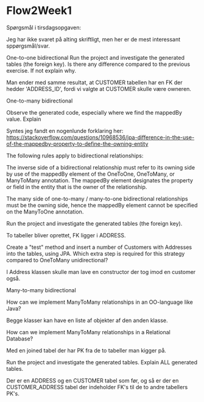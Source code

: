 # Flow2Week1

Spørgsmål i tirsdagsopgaven:

Jeg har ikke svaret på alting skriftligt, men her er de mest interessant sppørgsmål/svar.

One-to-one bidirectional
Run the project and investigate the generated tables (the foreign key). Is there any difference compared to the previous exercise. If not explain why.

Man ender med samme resultat, at CUSTOMER tabellen har en FK der hedder 'ADDRESS_ID', fordi vi valgte at CUSTOMER skulle være owneren.

One-to-many bidirectional

Observe the generated code, especially where we find the mappedBy value. Explain

Syntes jeg fandt en nogenlunde forklaring her: https://stackoverflow.com/questions/10968536/jpa-difference-in-the-use-of-the-mappedby-property-to-define-the-owning-entity

The following rules apply to bidirectional relationships:

The inverse side of a bidirectional relationship must refer to its owning side by use of the mappedBy element of the OneToOne, OneToMany, or ManyToMany annotation. The mappedBy element designates the property or field in the entity that is the owner of the relationship.

The many side of one-to-many / many-to-one bidirectional relationships must be the owning side, hence the mappedBy element cannot be specified on the ManyToOne annotation.

Run the project and investigate the generated tables (the foreign key). 

To tabeller bliver oprettet, FK ligger i ADDRESS.

Create a "test" method and insert a number of Customers with Addresses into the tables, using JPA. Which extra step is required for this strategy compared to OneToMany unidirectional?

I Address klassen skulle man lave en constructor der tog imod en customer også.

Many-to-many bidirectional

How can we implement ManyToMany relationships in an OO-language like Java?

Begge klasser kan have en liste af objekter af den anden klasse.

How can we implement ManyToMany relationships in a Relational Database?

Med en joined tabel der har PK fra de to tabeller man kigger på.

Run the project and investigate the generated tables. Explain ALL generated tables.

Der er en ADDRESS og en CUSTOMER tabel som før, og så er der en CUSTOMER_ADDRESS tabel der indeholder FK's til de to andre tabellers PK's.



